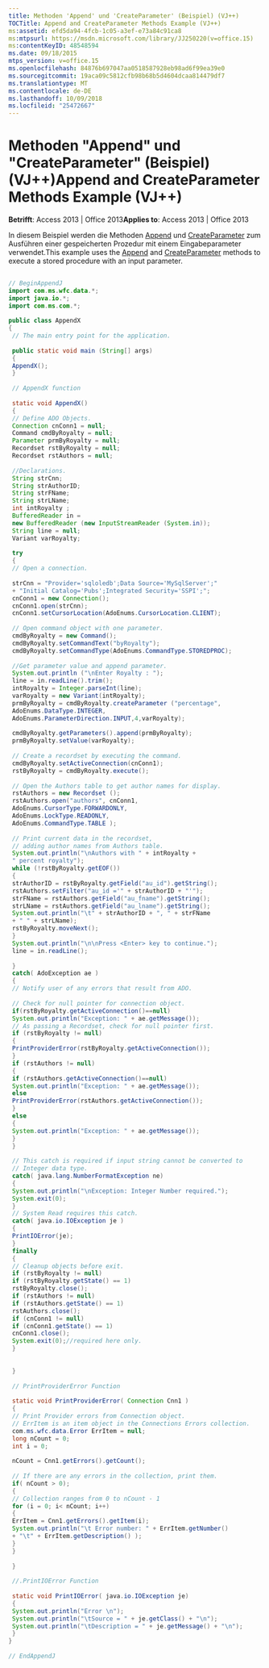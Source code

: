 ```yaml
---
title: Methoden 'Append' und 'CreateParameter' (Beispiel) (VJ++)
TOCTitle: Append and CreateParameter Methods Example (VJ++)
ms:assetid: efd5da94-4fcb-1c05-a3ef-e73a84c91ca8
ms:mtpsurl: https://msdn.microsoft.com/library/JJ250220(v=office.15)
ms:contentKeyID: 48548594
ms.date: 09/18/2015
mtps_version: v=office.15
ms.openlocfilehash: 84876b697047aa0518587928eb98ad6f99ea39e0
ms.sourcegitcommit: 19aca09c5812cfb98b68b5d4604dcaa814479df7
ms.translationtype: MT
ms.contentlocale: de-DE
ms.lasthandoff: 10/09/2018
ms.locfileid: "25472667"
---
```

# <a name="append-and-createparameter-methods-example-vj"></a><span data-ttu-id="94ddd-102">Methoden "Append" und "CreateParameter" (Beispiel) (VJ++)</span><span class="sxs-lookup"><span data-stu-id="94ddd-102">Append and CreateParameter Methods Example (VJ++)</span></span>


<span data-ttu-id="94ddd-103">**Betrifft**: Access 2013 | Office 2013</span><span class="sxs-lookup"><span data-stu-id="94ddd-103">**Applies to**: Access 2013 | Office 2013</span></span>

<span data-ttu-id="94ddd-104">In diesem Beispiel werden die Methoden [Append](append-method-ado.md) und [CreateParameter](createparameter-method-ado.md) zum Ausführen einer gespeicherten Prozedur mit einem Eingabeparameter verwendet.</span><span class="sxs-lookup"><span data-stu-id="94ddd-104">This example uses the [Append](append-method-ado.md) and [CreateParameter](createparameter-method-ado.md) methods to execute a stored procedure with an input parameter.</span></span>

```java 
 
// BeginAppendJ 
import com.ms.wfc.data.*; 
import java.io.*; 
import com.ms.com.*; 
 
public class AppendX 
{ 
 // The main entry point for the application. 
 
 public static void main (String[] args) 
 { 
 AppendX(); 
 } 
 
 // AppendX function 
 
 static void AppendX() 
 { 
 // Define ADO Objects. 
 Connection cnConn1 = null; 
 Command cmdByRoyalty = null; 
 Parameter prmByRoyalty = null; 
 Recordset rstByRoyalty = null; 
 Recordset rstAuthors = null; 
 
 //Declarations. 
 String strCnn; 
 String strAuthorID; 
 String strFName; 
 String strLName; 
 int intRoyalty ; 
 BufferedReader in = 
 new BufferedReader (new InputStreamReader (System.in)); 
 String line = null; 
 Variant varRoyalty; 
 
 try 
 { 
 // Open a connection. 
 
 strCnn = "Provider='sqloledb';Data Source='MySqlServer';" 
 + "Initial Catalog='Pubs';Integrated Security='SSPI';"; 
 cnConn1 = new Connection(); 
 cnConn1.open(strCnn); 
 cnConn1.setCursorLocation(AdoEnums.CursorLocation.CLIENT); 
 
 // Open command object with one parameter. 
 cmdByRoyalty = new Command(); 
 cmdByRoyalty.setCommandText("byRoyalty"); 
 cmdByRoyalty.setCommandType(AdoEnums.CommandType.STOREDPROC); 
 
 //Get parameter value and append parameter. 
 System.out.println ("\nEnter Royalty : "); 
 line = in.readLine().trim(); 
 intRoyalty = Integer.parseInt(line); 
 varRoyalty = new Variant(intRoyalty); 
 prmByRoyalty = cmdByRoyalty.createParameter ("percentage", 
 AdoEnums.DataType.INTEGER, 
 AdoEnums.ParameterDirection.INPUT,4,varRoyalty); 
 
 cmdByRoyalty.getParameters().append(prmByRoyalty); 
 prmByRoyalty.setValue(varRoyalty); 
 
 // Create a recordset by executing the command. 
 cmdByRoyalty.setActiveConnection(cnConn1); 
 rstByRoyalty = cmdByRoyalty.execute(); 
 
 // Open the Authors table to get author names for display. 
 rstAuthors = new Recordset (); 
 rstAuthors.open("authors", cnConn1, 
 AdoEnums.CursorType.FORWARDONLY, 
 AdoEnums.LockType.READONLY, 
 AdoEnums.CommandType.TABLE ); 
 
 // Print current data in the recordset, 
 // adding author names from Authors table. 
 System.out.println("\nAuthors with " + intRoyalty + 
 " percent royalty"); 
 while (!rstByRoyalty.getEOF()) 
 { 
 strAuthorID = rstByRoyalty.getField("au_id").getString(); 
 rstAuthors.setFilter("au_id ='" + strAuthorID + "'"); 
 strFName = rstAuthors.getField("au_fname").getString(); 
 strLName = rstAuthors.getField("au_lname").getString(); 
 System.out.println("\t" + strAuthorID + ", " + strFName 
 + " " + strLName); 
 rstByRoyalty.moveNext(); 
 } 
 System.out.println("\n\nPress <Enter> key to continue."); 
 line = in.readLine(); 
 
 } 
 catch( AdoException ae ) 
 { 
 // Notify user of any errors that result from ADO. 
 
 // Check for null pointer for connection object. 
 if(rstByRoyalty.getActiveConnection()==null) 
 System.out.println("Exception: " + ae.getMessage()); 
 // As passing a Recordset, check for null pointer first. 
 if (rstByRoyalty != null) 
 { 
 PrintProviderError(rstByRoyalty.getActiveConnection()); 
 } 
 if (rstAuthors != null) 
 { 
 if (rstAuthors.getActiveConnection()==null) 
 System.out.println("Exception: " + ae.getMessage()); 
 else 
 PrintProviderError(rstAuthors.getActiveConnection()); 
 } 
 else 
 { 
 System.out.println("Exception: " + ae.getMessage()); 
 } 
 } 
 
 // This catch is required if input string cannot be converted to 
 // Integer data type. 
 catch( java.lang.NumberFormatException ne) 
 { 
 System.out.println("\nException: Integer Number required."); 
 System.exit(0); 
 } 
 // System Read requires this catch. 
 catch( java.io.IOException je ) 
 { 
 PrintIOError(je); 
 } 
 finally 
 { 
 // Cleanup objects before exit. 
 if (rstByRoyalty != null) 
 if (rstByRoyalty.getState() == 1) 
 rstByRoyalty.close(); 
 if (rstAuthors != null) 
 if (rstAuthors.getState() == 1) 
 rstAuthors.close(); 
 if (cnConn1 != null) 
 if (cnConn1.getState() == 1) 
 cnConn1.close(); 
 System.exit(0);//required here only. 
 } 
 
 
 } 
 
 // PrintProviderError Function 
 
 static void PrintProviderError( Connection Cnn1 ) 
 { 
 // Print Provider errors from Connection object. 
 // ErrItem is an item object in the Connections Errors collection. 
 com.ms.wfc.data.Error ErrItem = null; 
 long nCount = 0; 
 int i = 0; 
 
 nCount = Cnn1.getErrors().getCount(); 
 
 // If there are any errors in the collection, print them. 
 if( nCount > 0); 
 { 
 // Collection ranges from 0 to nCount - 1 
 for (i = 0; i< nCount; i++) 
 { 
 ErrItem = Cnn1.getErrors().getItem(i); 
 System.out.println("\t Error number: " + ErrItem.getNumber() 
 + "\t" + ErrItem.getDescription() ); 
 } 
 } 
 
 } 
 
 //.PrintIOError Function 
 
 static void PrintIOError( java.io.IOException je) 
 { 
 System.out.println("Error \n"); 
 System.out.println("\tSource = " + je.getClass() + "\n"); 
 System.out.println("\tDescription = " + je.getMessage() + "\n"); 
 } 
} 
 
// EndAppendJ 
```

